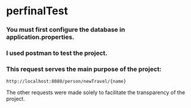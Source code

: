 # perfinalTest

### You must first configure the database in application.properties.

 ### I used postman to test the project.

 ### This request serves the main purpose of the project: 
    http://localhost:8080/person/newTravel/{name}
    
 The other requests were made solely to facilitate the transparency of the project.
